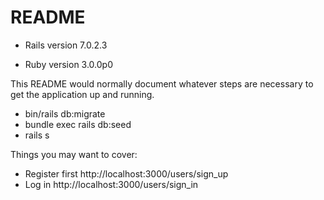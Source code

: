 # README
* Rails version 7.0.2.3

* Ruby version 3.0.0p0



This README would normally document whatever steps are necessary to get the
application up and running.

* bin/rails db:migrate
* bundle exec rails db:seed
* rails s

Things you may want to cover:

* Register first
http://localhost:3000/users/sign_up
* Log in
http://localhost:3000/users/sign_in
